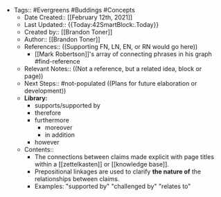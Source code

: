 - Tags:: #Evergreens #Buddings #Concepts
    - Date Created:: [[February 12th, 2021]]
    - Last Updated:: {{Today:42SmartBlock:.Today}}
    - Created by:: [[Brandon Toner]]
    - Author:: [[Brandon Toner]]
    - References::  ((Supporting FN, LN, EN, or RN would go here))
        - [[Mark Robertson]]'s array of connecting phrases in his graph #find-reference
    - Relevant Notes::  ((Not a reference, but a related idea, block or page))
    - Next Steps:: #not-populated ((Plans for future elaboration or development))
    - **Library:**
        - supports/supported by
        - therefore
        - furthermore
            - moreover
            - in addition
        - however
    - Contents:: 
        - The connections between claims made explicit with page titles within a [[zettelkasten]] or [[knowledge base]].
        - Prepositional linkages are used to clarify **the nature of** the relationships between claims.
        - Examples: "supported by" "challenged by" "relates to"
